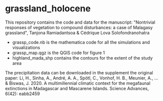 # grassland_holocene

This repository contains the code and data for the manuscript: 
"Nontrivial responses of vegetation to compound disturbances: a case of Malagasy grassland", Tanjona Ramiadantsoa & Cédrique Lova Solofondranohatra

- grassp_code.nb is the mathematica code for all the simulations and visualizations
- grassp_map.qgz is the QGIS code for figure 1
- highland_mada_shp contains the contours for the extent of the study area

The precipitation data can be downloaded in the supplement the original paper: Li, H., Sinha, A., André, A. A., Spötl, C., Vonhof, H. B., Meunier, A., ... & Biswas, J. 2020. A multimillennial climatic context for the megafaunal extinctions in Madagascar and Mascarene Islands. Science Advances, 6(42): eabb2459
